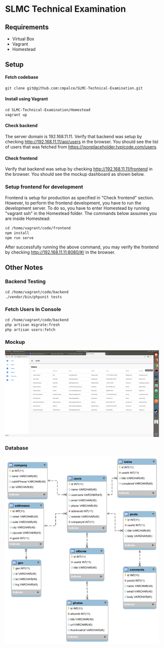 # SLMC Technical Examination

## Requirements
- Virtual Box
- Vagrant
- Homestead

## Setup

#### Fetch codebase
```
git clone git@github.com:cmpalce/SLMC-Technical-Examination.git
```

#### Install using Vagrant
```
cd SLMC-Technical-Examination/Homestead
vagrant up
```

#### Check backend

The server domain is 192.168.11.11. 
Verify that backend was setup by checking http://192.168.11.11/api/users in the browser.
You should see the list of users that was fetched from https://jsonplaceholder.typicode.com/users.

#### Check frontend
Verify that backend was setup by checking http://192.168.11.11/frontend in the browser.
You should see the mockup dashboard as shown below.

### Setup frontend for development

Frontend is setup for production as specified in "Check frontend" section. 
However, to perform the frontend development, you have to run
the development server. To do so, you have to enter Homestead by running
"vagrant ssh" in the Homestead folder. The commands below assumes you are inside Homestead:


```
cd /home/vagrant/code/frontend
npm install
npm run serve
```

After successfully running the above command, you may verify the frontend
by checking http://192.168.11.11:8080/#/ in the browser.

## Other Notes

### Backend Testing

```
cd /home/vagrant/code/backend
./vendor/bin/phpunit tests
```

### Fetch Users In Console
```
cd /home/vagrant/code/backend
php artisan migrate:fresh
php artisan users:fetch
```

### Mockup
![Mockup](https://raw.githubusercontent.com/cmpalce/SLMC-Technical-Examination/master/mockup/mockup.png)

### Database
![Database](https://github.com/cmpalce/SLMC-Technical-Examination/blob/master/database/slmc.png)
